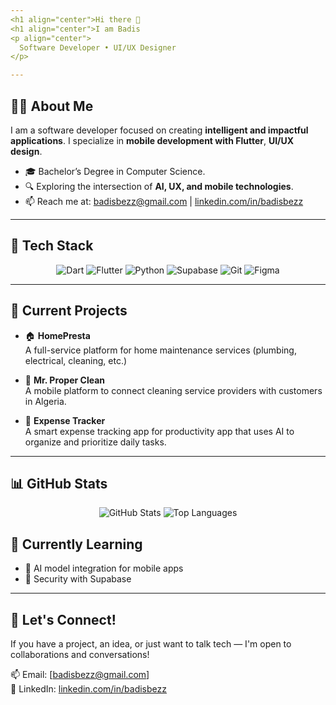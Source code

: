 ```yaml
---
<h1 align="center">Hi there 👋
<h1 align="center">I am Badis
<p align="center">
  Software Developer • UI/UX Designer
</p>

---
```


## 👨‍💻 About Me

I am a software developer focused on creating **intelligent and impactful applications**. I specialize in **mobile development with Flutter**, **UI/UX design**.
- 🎓 Bachelor’s Degree in Computer Science.
- 🔍 Exploring the intersection of **AI, UX, and mobile technologies**.
- 📫 Reach me at: badisbezz@gmail.com | [linkedin.com/in/badisbezz](#)

---

## 🧰 Tech Stack

<div align="center">

![Dart](https://img.shields.io/badge/Dart-0175C2?style=for-the-badge&logo=dart&logoColor=white)
![Flutter](https://img.shields.io/badge/Flutter-02569B?style=for-the-badge&logo=flutter&logoColor=white)
![Python](https://img.shields.io/badge/Python-3776AB?style=for-the-badge&logo=python&logoColor=white)
![Supabase](https://img.shields.io/badge/Supabase-3ECF8E?style=for-the-badge&logo=supabase&logoColor=white)
![Git](https://img.shields.io/badge/Git-F05032?style=for-the-badge&logo=git&logoColor=white)
![Figma](https://img.shields.io/badge/Figma-F24E1E?style=for-the-badge&logo=figma&logoColor=white)

</div>

---

## 🧠 Current Projects

- 🏠 **HomePresta**  
  A full-service platform for home maintenance services (plumbing, electrical, cleaning, etc.)

- 🧼 **Mr. Proper Clean**  
  A mobile platform to connect cleaning service providers with customers in Algeria.

- 📱 **Expense Tracker**  
  A smart expense tracking app for productivity app that uses AI to organize and prioritize daily tasks.

---

## 📊 GitHub Stats

<p align="center">
  <img src="https://github-readme-stats.vercel.app/api?username=badisbezz&show_icons=true&theme=radical" alt="GitHub Stats" />
  <img src="https://github-readme-stats.vercel.app/api/top-langs/?username=badisbezz&layout=compact&theme=radical" alt="Top Languages" />
</p>



## 🌱 Currently Learning

- 🤖 AI model integration for mobile apps
- 🔐 Security with Supabase

---

## 💬 Let's Connect!

If you have a project, an idea, or just want to talk tech — I'm open to collaborations and conversations!

📫 Email: [badisbezz@gmail.com]  
🔗 LinkedIn: [linkedin.com/in/badisbezz](#)

